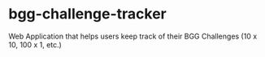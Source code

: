 # bgg-challenge-tracker
Web Application that helps users keep track of their BGG Challenges (10 x 10, 100 x 1, etc.)
